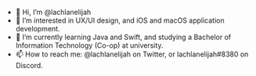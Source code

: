 - 👋 Hi, I’m @lachlanelijah
- 👀 I’m interested in UX/UI design, and iOS and macOS application development.
- 🌱 I’m currently learning Java and Swift, and studying a Bachelor of Information Technology (Co-op) at university.
- 📫 How to reach me: @lachlanelijah on Twitter, or lachlanelijah#8380 on Discord.

<!---
lachlanelijah/lachlanelijah is a ✨ special ✨ repository because its `README.md` (this file) appears on your GitHub profile.
You can click the Preview link to take a look at your changes.
--->
